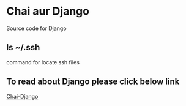# Chai aur Django

Source code for Django

## ls ~/.ssh

command for locate ssh files

## To read about Django please click below link

[Chai-Django](https://docs.chaicode.com/getting-started-with-django/)
